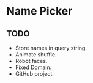 # Name Picker

## TODO

* Store names in query string.
* Animate shuffle.
* Robot faces.
* Fixed Domain.
* GitHub project.
